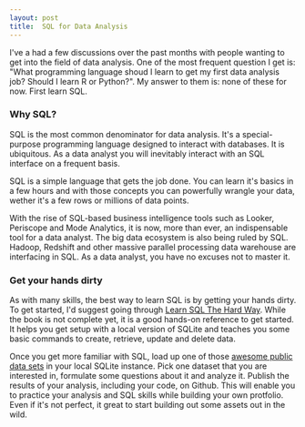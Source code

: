 ```yaml
---
layout: post
title:  SQL for Data Analysis
---
```


I've a had a few discussions over the past months with people wanting to get into the field of data analysis. One of the most frequent question I get is: "What programming language shoud I learn to get my first data analysis job? Should I learn R or Python?". My answer to them is: none of these for now. First learn SQL. 

### Why SQL?
SQL is the most common denominator for data analysis. It's a special-purpose programming language designed to interact with databases. It is ubiquitous. As a data analyst you will inevitably interact with an SQL interface on a frequent basis.

SQL is a simple language that gets the job done. You can learn it's basics in a few hours and with those concepts you can powerfully wrangle your data, wether it's a few rows or millions of data points. 

With the rise of SQL-based business intelligence tools such as Looker, Periscope and Mode Analytics, it is now, more than ever, an indispensable tool for a data analyst. The big data ecosystem is also being ruled by SQL. Hadoop, Redshift and other massive parallel processing data warehouse are interfacing in SQL. As a data analyst, you have no excuses not to master it.

### Get your hands dirty
As with many skills, the best way to learn SQL is by getting your hands dirty. To get started, I'd suggest going through [Learn SQL The Hard Way](http://sql.learncodethehardway.org/book/). While the book is not complete yet, it is a good hands-on reference to get started. It helps you get setup with a local version of SQLite and teaches you some basic commands to create, retrieve, update and delete data. 

Once you get more familiar with SQL, load up one of those [awesome public data sets](https://github.com/caesar0301/awesome-public-datasets) in your local SQLite instance. Pick one dataset that you are interested in, formulate some questions about it and analyze it. Publish the results of your analysis, including your code, on Github. This will enable you to practice your analysis and SQL skills while building your own protfolio. Even if it's not perfect, it great to start building out some assets out in the wild.